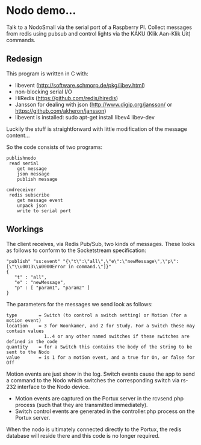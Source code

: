# Nodo demo... 

Talk to a NodoSmall via the serial port
of a Raspberry PI. Collect messages from redis using pubsub and control
lights via the KAKU (Klik Aan-Klik Uit) commands.

## Redesign

This program is written in C with:

- libevent (http://software.schmorp.de/pkg/libev.html)
- non-blocking serial I/O
- HiRedis (https://github.com/redis/hiredis)
- Jansson for dealing with json (http://www.digip.org/jansson/ or https://github.com/akheron/jansson)
- libevent is installed: sudo apt-get install libev4 libev-dev

Luckily the stuff is straightforward with little modification of the message content...

So the code consists of two programs:

    publishnodo
     read serial
        get message
        json message
        publish message
        
    cmdreceiver    
     redis subscribe
        get message event
        unpack json
        write to serial port


## Workings

The client receives, via Redis Pub/Sub, two kinds of messages. These looks as follows to conform to the 
Socketstream specification:

    "publish" "ss:event" "{\"t\":\"all\",\"e\":\"newMessage\",\"p\":[\"\\u0013\\u0000Error in command.\"]}"
    {
       "t" : "all",
       "e" : "newMessage",
       "p" : [ "param1", "param2" ]
    }

 The parameters for the messages we send look as follows:
 
    type        = Switch (to control a switch setting) or Motion (for a motion event)
    location    = 3 for Woonkamer, and 2 for Study. For a Switch these may contain values
                  1..4 or any other named switches if these switches are defined in the code
    quantity    = for a Switch this contains the body of the string to be sent to the Nodo
    value       = is 1 for a motion event, and a true for On, or false for Off


    
Motion events are just show in the log. Switch events cause the app to send a command to
the Nodo which switches the corresponding switch via rs-232 interface to the Nodo device.

* Motion events are captured on the Portux server in the rcvsend.php process (such that they
are transmitted immediately).
* Switch control events are generated in the controller.php process on the Portux server.

When the nodo is ultimately connected directly to the Portux, the redis database will
reside there and this code is no longer required.

